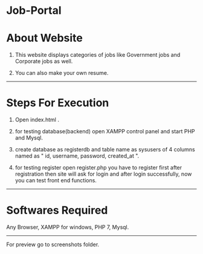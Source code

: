 # Job-Portal

# About Website
1) This website displays categories of jobs like Government jobs and Corporate jobs as well.

2) You can also make your own resume. 

-------------------------------------------
# Steps For Execution 
1) Open index.html .

2) for testing database(backend) open XAMPP control panel and start PHP and Mysql.

3) create database as registerdb and table name as sysusers of 4 columns named as " id, username, password, created_at ".

4) for testing register open register.php you have to register first after registration then site will ask for login and after login successfully, now you can test front end functions.
------------------------------
# Softwares Required
Any Browser,
XAMPP for windows,
PHP 7,
Mysql.

------------------------------
For preview go to screenshots folder.
